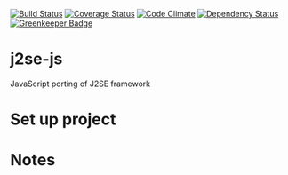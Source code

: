 [![Build Status](https://travis-ci.org/apuliasoft/j2se-js.svg?branch=master)](https://travis-ci.org/apuliasoft/j2se-js)
[![Coverage Status](https://coveralls.io/repos/github/apuliasoft/j2se-js/badge.svg?branch=master)](https://coveralls.io/github/apuliasoft/j2se-js?branch=master)
[![Code Climate](https://codeclimate.com/github/apuliasoft/j2se-js/badges/gpa.svg)](https://codeclimate.com/github/apuliasoft/j2se-js)
[![Dependency Status](https://david-dm.org/apuliasoft/j2se-js.svg)](https://david-dm.org/apuliasoft/j2se-js)
[![Greenkeeper Badge](https://badges.greenkeeper.io/apuliasoft/j2se-js.svg)](https://greenkeeper.io/)

# j2se-js

JavaScript porting of J2SE framework

# Set up project

# Notes

